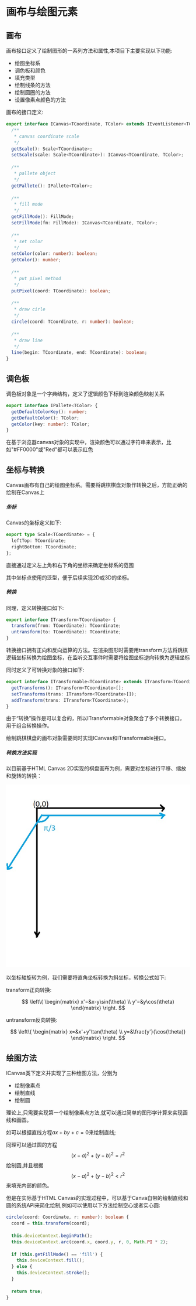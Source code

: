 # 画布与绘图元素

## 画布

画布接口定义了绘制图形的一系列方法和属性,本项目下主要实现以下功能:

* 绘图坐标系
* 调色板和颜色
* 填充类型
* 绘制线条的方法
* 绘制圆圈的方法
* 设置像素点颜色的方法

画布的接口定义:

```typescript
export interface ICanvas<TCoordinate, TColor> extends IEventListener<TCoordinate> {
  /**
   * canvas coordinate scale
   */
  getScale(): Scale<TCoordinate>;
  setScale(scale: Scale<TCoordinate>): ICanvas<TCoordinate, TColor>;

  /**
   * pallete object
   */
  getPallete(): IPallete<TColor>;

  /**
   * fill mode
   */
  getFillMode(): FillMode;
  setFillMode(fm: FillMode): ICanvas<TCoordinate, TColor>;

  /**
   * set color
   */
  setColor(color: number): boolean;
  getColor(): number;

  /**
   * put pixel method
   */
  putPixel(coord: TCoordinate): boolean;

  /**
   * draw cirle
   */
  circle(coord: TCoordinate, r: number): boolean;

  /**
   * draw line
   */
  line(begin: TCoordinate, end: TCoordinate): boolean;
}
```

## 调色板

调色板对象是一个字典结构，定义了逻辑颜色下标到渲染颜色映射关系


```typescript
export interface IPallete<TColor> {
  getDefaultColorKey(): number;
  getDefaultColor(): TColor;
  getColor(key: number): TColor;
}
```

在基于浏览器canvas对象的实现中，渲染颜色可以通过字符串来表示，比如"#FF0000"或"Red"都可以表示红色

## 坐标与转换

Canvas画布有自己的绘图坐标系。需要将跳棋棋盘对象作转换之后，方能正确的绘制在Canvas上

##### 坐标

Canvas的坐标定义如下:

```typescript
export type Scale<TCoordinate> = {
  leftTop: TCoordinate;
  rightBottom: TCoordinate;
};
```

直接通过定义左上角和右下角的坐标来确定坐标系的范围

其中坐标点使用的泛型，便于后续实现2D或3D的坐标。

##### 转换

同理，定义转换接口如下:

```typescript
export interface ITransform<TCoordinate> {
  transform(from: TCoordinate): TCoordinate;
  untransform(to: TCoordinate): TCoordinate;
}
```

转换接口拥有正向和反向运算的方法。在渲染图形时需要用transform方法将跳棋逻辑坐标转换为绘图坐标，在监听交互事件时需要将绘图坐标逆向转换为逻辑坐标

同时定义了可转换对象的接口如下:

```typescript
export interface ITransformable<TCoordinate> extends ITransform<TCoordinate> {
  getTransforms(): ITransform<TCoordinate>[];
  setTransforms(trans: ITransform<TCoordinate>[]);
  addTransform(trans: ITransform<TCoordinate>);
}
```

由于“转换”操作是可以复合的，所以ITransformable对象聚合了多个转换接口，用于组合转换操作。

绘制跳棋棋盘的画布对象需要同时实现ICanvas和ITransformable接口。

##### 转换方法实现

以目前基于HTML Canvas 2D实现的棋盘画布为例，需要对坐标进行平移、缩放和旋转的转换：

![](../assets/transform.jpg)

以坐标轴旋转为例，我们需要将直角坐标转换为斜坐标，转换公式如下:

transform正向转换:

$$
\left\{ \begin{matrix}
x'=&x-y\sin(\theta) \\
y'=&y\cos(\theta)
\end{matrix} \right.
$$

untransform反向转换:

$$
\left\{ \begin{matrix}
x=&x'+y'\tan(\theta) \\
y=&\frac{y'}{\cos(\theta)}
\end{matrix} \right.
$$


## 绘图方法

ICanvas类下定义并实现了三种绘图方法，分别为

* 绘制像素点
* 绘制直线
* 绘制圆

理论上,只需要实现第一个绘制像素点方法,就可以通过简单的图形学计算来实现画线和画圆。

如可以根据直线方程$ax+by+c=0$来绘制直线;

同理可以通过圆的方程$$(x-a)^2+(y-b)^2=r^2$$绘制圆,并且根据$$(x-a)^2+(y-b)^2 \lt r^2$$来填充内部的颜色。

但是在实际基于HTML Canvas的实现过程中，可以基于Canva自带的绘制直线和圆的系统API来简化绘制,例如可以使用以下方法绘制空心或者实心圆:

```typescript
circle(coord: Coordinate, r: number): boolean {
  coord = this.transform(coord);

  this.deviceContext.beginPath();
  this.deviceContext.arc(coord.x, coord.y, r, 0, Math.PI * 2);

  if (this.getFillMode() == 'fill') {
    this.deviceContext.fill();
  } else {
    this.deviceContext.stroke();
  }

  return true;
}
```

